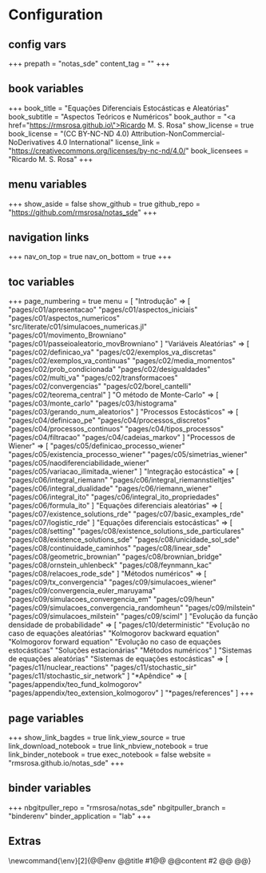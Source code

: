 # Configuration

## config vars
+++
prepath = "notas_sde"
content_tag = ""
+++

## book variables
+++
book_title = "Equações Diferenciais Estocásticas e Aleatórias"
book_subtitle = "Aspectos Teóricos e Numéricos"
book_author = "<a href=\"https://rmsrosa.github.io\">Ricardo M. S. Rosa</a>"
show_license = true
book_license = "(CC BY-NC-ND 4.0) Attribution-NonCommercial-NoDerivatives 4.0 International"
license_link = "https://creativecommons.org/licenses/by-nc-nd/4.0/"
book_licensees = "Ricardo M. S. Rosa"
+++

## menu variables
+++
show_aside = false
show_github = true
github_repo = "https://github.com/rmsrosa/notas_sde"
+++

## navigation links
+++
nav_on_top = true
nav_on_bottom = true
+++

## toc variables
+++
page_numbering = true
menu = [
    "Introdução" => [
        "pages/c01/apresentacao"
        "pages/c01/aspectos_iniciais"
        "pages/c01/aspectos_numericos"
        "src/literate/c01/simulacoes_numericas.jl"
        "pages/c01/movimento_Browniano"
        "pages/c01/passeioaleatorio_movBrowniano"
    ]
    "Variáveis Aleatórias" => [
        "pages/c02/definicao_va"
        "pages/c02/exemplos_va_discretas"
        "pages/c02/exemplos_va_continuas"
        "pages/c02/media_momentos"
        "pages/c02/prob_condicionada"
        "pages/c02/desigualdades"
        "pages/c02/multi_va"
        "pages/c02/transformacoes"
        "pages/c02/convergencias"
        "pages/c02/borel_cantelli"
        "pages/c02/teorema_central"
    ]
    "O método de Monte-Carlo" => [
        "pages/c03/monte_carlo"
        "pages/c03/histograma"
        "pages/c03/gerando_num_aleatorios"
    ]
    "Processos Estocásticos" => [
        "pages/c04/definicao_pe"
        "pages/c04/processos_discretos"
        "pages/c04/processos_continuos"
        "pages/c04/tipos_processos"
        "pages/c04/filtracao"
        "pages/c04/cadeias_markov"
    ]
    "Processos de Wiener" => [
        "pages/c05/definicao_processo_wiener"
        "pages/c05/existencia_processo_wiener"
        "pages/c05/simetrias_wiener"
        "pages/c05/naodiferenciabilidade_wiener"
        "pages/c05/variacao_ilimitada_wiener"
    ]
    "Integração estocástica" => [
        "pages/c06/integral_riemann"
        "pages/c06/integral_riemannstieltjes"
        "pages/c06/integral_dualidade"
        "pages/c06/riemann_wiener"
        "pages/c06/integral_ito"
        "pages/c06/integral_ito_propriedades"
        "pages/c06/formula_ito"
    ]
    "Equações diferenciais aleatórias" => [
        "pages/c07/existence_solutions_rde"
        "pages/c07/basic_examples_rde"
        "pages/c07/logistic_rde"
    ]
    "Equações diferenciais estocásticas" => [
        "pages/c08/setting"
        "pages/c08/existence_solutions_sde_particulares"
        "pages/c08/existence_solutions_sde"
        "pages/c08/unicidade_sol_sde"
        "pages/c08/continuidade_caminhos"
        "pages/c08/linear_sde"
        "pages/c08/geometric_brownian"
        "pages/c08/brownian_bridge"
        "pages/c08/ornstein_uhlenbeck"
        "pages/c08/feynmann_kac"
        "pages/c08/relacoes_rode_sde"
    ]
    "Métodos numéricos" => [
        "pages/c09/tx_convergencia"
        "pages/c09/simulacoes_wiener"
        "pages/c09/convergencia_euler_maruyama"
        "pages/c09/simulacoes_convergencia_em"
        "pages/c09/heun"
        "pages/c09/simulacoes_convergencia_randomheun"
        "pages/c09/milstein"
        "pages/c09/simulacoes_milstein"
        "pages/c09/sciml"
    ]
    "Evolução da função densidade de probabilidade" => [
        "pages/c10/deterministic"
        "Evolução no caso de equações aleatórias"
        "Kolmogorov backward equation"
        "Kolmogorov forward equation"
        "Evolução no caso de equações estocásticas"
        "Soluções estacionárias"
        "Métodos numéricos"
    ]
    "Sistemas de equações aleatórias"
    "Sistemas de equações estocásticas" => [
        "pages/c11/nuclear_reactions"
        "pages/c11/stochastic_sir"
        "pages/c11/stochastic_sir_network"
    ]
    "*Apêndice" => [
        "pages/appendix/teo_fund_kolmogorov"
        "pages/appendix/teo_extension_kolmogorov"
    ]
    "*pages/references"
]
+++

## page variables
+++
show_link_bagdes = true
link_view_source = true
link_download_notebook = true
link_nbview_notebook = true
link_binder_notebook = true
exec_notebook = false
website = "rmsrosa.github.io/notas_sde"
+++

## binder variables
+++
nbgitpuller_repo = "rmsrosa/notas_sde"
nbgitpuller_branch = "binderenv"
binder_application = "lab" 
+++

## Extras

\newcommand{\env}[2]{@@env @@title #1@@ @@content #2 @@ @@}
